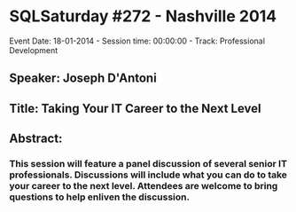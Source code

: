 # SQLSaturday #272 - Nashville 2014
Event Date: 18-01-2014 - Session time: 00:00:00 - Track: Professional Development
## Speaker: Joseph D'Antoni
## Title: Taking Your IT Career to the Next Level
## Abstract:
### This session will feature a panel discussion of several senior IT professionals. Discussions will include what you can do to take your career to the next level. Attendees are welcome to bring questions to help enliven the discussion.
